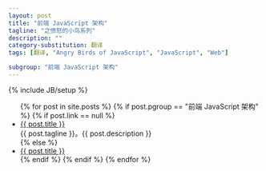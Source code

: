 ```yaml
---
layout: post
title: "前端 JavaScript 架构"
tagline: "之愤怒的小鸟系列"
description: ""
category-substitution: 翻译
tags: [翻译, "Angry Birds of JavaScript", "JavaScript", "Web"]

subgroup: "前端 JavaScript 架构"
---
```

{% include JB/setup %}

<ul>
  {% for post in site.posts %}
    {% if post.pgroup == "前端 JavaScript 架构" %}
      {% if post.link == null %}
        <li>
            <a href="{{ BASE_PATH }}{{ post.url }}">{{ post.title }}</a>
            <br>
            <span>{{ post.tagline }}。{{ post.description }}</span>
        </li>
      {% else %}
        <li><a href="{{ post.link }}" target="_blank">{{ post.title }}</a></li>
      {% endif %}
    {% endif %}
  {% endfor %}
</ul>